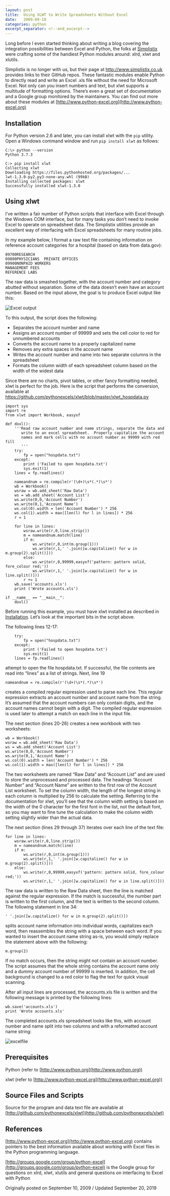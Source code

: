 ```yaml
---
layout: post
title:  Using XLWT to Write Spreadsheets Without Excel
date:   2009-09-10
categories: python
excerpt_separator: <!--end_excerpt-->
---
```


Long before I even started thinking about writing a blog covering the
integration possibilities between Excel and Python, the folks at
[Simplistix](http://www.simplistix.co.uk) were crafting some of the
handiest Python modules around: xlrd, xlwt and xlutils.

<!--end_excerpt-->

Simplistix is no longer with us, but their page at
http://www.simplistix.co.uk provides links to their GitHub repos.
These fantastic modules enable Python to directly read and write an
Excel .xls file without the need for Microsoft Excel. Not only can you
insert numbers and text, but xlwt supports a multitude of formatting
options. There’s even a great set of documentation and a Google group
monitored by the maintainers. You can find out more about these
modules at [http://www.python-excel.org](http://www.python-excel.org)

## Installation

For Python version 2.6 and later, you can install xlwt with the `pip`
utility. Open a Windows command window and run `pip install xlwt` as
follows:

```
C:\> python --version
Python 3.7.3

C:> pip install xlwt
Collecting xlwt
Downloading https://files.pythonhosted.org/packages/...
lwt-1.3.0-py2.py3-none-any.whl (99kB)
Installing collected packages: xlwt
Successfully installed xlwt-1.3.0
```

## Using xlwt

I’ve written a fair number of Python scripts that interface with Excel
through the Windows COM interface, but for many tasks you don’t need
to invoke Excel to operate on spreadsheet data. The Simplistix
utilities provide an excellent way of interfacing with Excel
spreadsheets for many routine jobs.

In my example below, I format a raw text file containing information
on reference account categories for a hospital (based on data from
data.gov):

```
09700RESEARCH
09800PHYSICIANS  PRIVATE OFFICES
09900NONPAID WORKERS
MANAGEMENT FEES
REFERENCE LABS
```

The raw data is smashed together, with the account number and category
abutted without separation. Some of the data doesn’t even have an
account number. Based on the input above, the goal is to produce Excel
output like this:

![Excel output](/assets/images/20090910_1.png)

To this output, the script does the following:

* Separates the account number and name
* Assigns an account number of 99999 and sets the cell color to red for
unnumbered accounts
* Converts the account name to a properly capitalized name
* Removes any extra spaces in the account name
* Writes the account number and name into two separate columns in the spreadsheet
* Formats the column width of each spreadsheet column based on the width of the
widest data

Since there are no charts, pivot tables, or other fancy formatting
needed, xlwt is perfect for the job. Here is the script that performs
the conversion, available at
https://github.com/pythonexcels/xlwt/blob/master/xlwt_hospdata.py

```
import sys
import re
from xlwt import Workbook, easyxf

def doxl():
    '''Read raw account number and name strings, separate the data and
       write to an excel spreadsheet.  Properly capitalize the account
       names and mark cells with no account number as 99999 with red fill
       '''
    try:
        fp = open("hospdata.txt")
    except:
        print ('Failed to open hospdata.txt')
        sys.exit(1)
    lines = fp.readlines()

    nameandnum = re.compile(r'(\d+)\s*(.*)\s*')
    wb = Workbook()
    wsraw = wb.add_sheet('Raw Data')
    ws = wb.add_sheet('Account List')
    ws.write(0,0,'Account Number')
    ws.write(0,1,'Account Name')
    ws.col(0).width = len('Account Number') * 256
    ws.col(1).width = max([len(l) for l in lines]) * 256
    r = 1

    for line in lines:
        wsraw.write(r,0,line.strip())
        m = nameandnum.match(line)
        if m:
            ws.write(r,0,int(m.group(1)))
            ws.write(r,1,' '.join([w.capitalize() for w in m.group(2).split()]))
        else:
            ws.write(r,0,99999,easyxf('pattern: pattern solid, fore_colour red;'))
            ws.write(r,1,' '.join([w.capitalize() for w in line.split()]))
        r += 1
    wb.save('accounts.xls')
    print ('Wrote accounts.xls')

if __name__ == "__main__":
    doxl()
```

Before running this example, you must have xlwt installed as described in
[Installation](#installation). Let’s look at the important bits in the script above.

The following lines 12-17:

```
    try:
        fp = open("hospdata.txt")
    except:
        print ('Failed to open hospdata.txt')
        sys.exit(1)
    lines = fp.readlines()
```

attempt to open the file hospdata.txt. If successful, the file contents are read
into “lines” as a list of strings. Next, line 19

```
nameandnum = re.compile(r'(\d+)\s*(.*)\s*')
```

creates a compiled regular expression used to parse each line. This regular
expression extracts an account number and account name from the string. It’s
assumed that the account numbers can only contain digits, and the account names
cannot begin with a digit. The compiled regular expression is used later to
attempt a match on each line in the input file.

The next section (lines 20-26) creates a new workbook with two worksheets:

```
wb = Workbook()
wsraw = wb.add_sheet('Raw Data')
ws = wb.add_sheet('Account List')
ws.write(0,0,'Account Number')
ws.write(0,1,'Account Name')
ws.col(0).width = len('Account Number') * 256
ws.col(1).width = max([len(l) for l in lines]) * 256
```

The two worksheets are named “Raw Data” and “Account List” and are
used to store the unprocessed and processed data. The headings
“Account Number” and “Account Name” are written to the first row of
the Account List worksheet. To set the column width, the length of the
longest string in each column is multiplied by 256 to calculate the
setting. Referring to the documentation for xlwt, you’ll see that the
column width setting is based on the width of the 0 character for the
first font in the list, not the default font, so you may want to fine
tune the calculation to make the column width setting slightly wider
than the actual data.

The next section (lines 29 through 37) iterates over each line of the
text file:

```
for line in lines:
    wsraw.write(r,0,line.strip())
    m = nameandnum.match(line)
    if m:
        ws.write(r,0,int(m.group(1)))
        ws.write(r,1,' '.join([w.capitalize() for w in m.group(2).split()]))
    else:
        ws.write(r,0,99999,easyxf('pattern: pattern solid, fore_colour red;'))
        ws.write(r,1,' '.join([w.capitalize() for w in line.split()]))
```

The raw data is written to the Raw Data sheet, then the line is matched against
the regular expression. If the match is successful, the number part is written
to the first column, and the text is written to the second column. The following
statement in line 34:

```
' '.join([w.capitalize() for w in m.group(2).split()])
```

splits account name information into individual words, capitalizes
each word, then reassembles the string with a space between each word.
If you wanted to insert the account name string as-is, you would
simply replace the statement above with the following:

```
m.group(2)
```

If no match occurs, then the string might not contain an account
number. The script assumes that the whole string contains the account
name only and a dummy account number of 99999 is inserted. In
addition, the cell background is changed to a red color to flag the
text for quick visual scanning.

After all input lines are processed, the accounts.xls file is written
and the following message is printed by the following lines:

```
wb.save('accounts.xls')
print 'Wrote accounts.xls'
```

The completed accounts.xls spreadsheet looks like this, with account
number and name split into two columns and with a reformatted account
name string:

![excelfile](/assets/images/20090910_2.png)

## Prerequisites

Python (refer to [http://www.python.org](http://www.python.org))

xlwt (refer to [http://www.python-excel.org](http://www.python-excel.org))

## Source Files and Scripts

Source for the program and data text file are available at
[http://github.com/pythonexcels/xlwt](http://github.com/pythonexcels/xlwt)

## References

[http://www.python-excel.org](http://www.python-excel.org) contains pointers to
the best information available about working with Excel files in the Python
programming language.

[http://groups.google.com/group/python-excel](http://groups.google.com/group/python-excel)
is the Google group for questions on xlrd, xlwt, xlutils and general questions
on interfacing to Excel with Python

Originally posted on September 10, 2009 / Updated September 20, 2019
